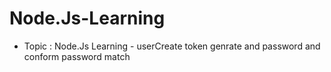 # Node.Js-Learning

- Topic : Node.Js Learning
        - userCreate token genrate and password and conform password match
